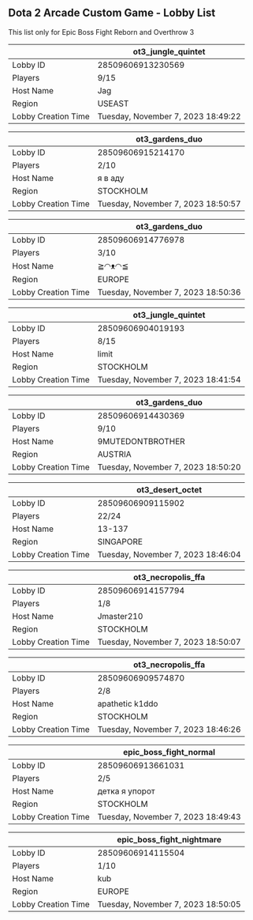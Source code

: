 ## Dota 2 Arcade Custom Game - Lobby List

This list only for Epic Boss Fight Reborn and Overthrow 3

|  | ot3_jungle_quintet |
| ------ | ------ |
| Lobby ID | 28509606913230569 |
| Players | 9/15 |
| Host Name | Jag |
| Region | USEAST |
| Lobby Creation Time | Tuesday, November 7, 2023 18:49:22 |


|  | ot3_gardens_duo |
| ------ | ------ |
| Lobby ID | 28509606915214170 |
| Players | 2/10 |
| Host Name | я в аду |
| Region | STOCKHOLM |
| Lobby Creation Time | Tuesday, November 7, 2023 18:50:57 |


|  | ot3_gardens_duo |
| ------ | ------ |
| Lobby ID | 28509606914776978 |
| Players | 3/10 |
| Host Name | ≧◠ᴥ◠≦ |
| Region | EUROPE |
| Lobby Creation Time | Tuesday, November 7, 2023 18:50:36 |


|  | ot3_jungle_quintet |
| ------ | ------ |
| Lobby ID | 28509606904019193 |
| Players | 8/15 |
| Host Name | 󠁳⁧⁧ limit |
| Region | STOCKHOLM |
| Lobby Creation Time | Tuesday, November 7, 2023 18:41:54 |


|  | ot3_gardens_duo |
| ------ | ------ |
| Lobby ID | 28509606914430369 |
| Players | 9/10 |
| Host Name | 9MUTEDONTBROTHER |
| Region | AUSTRIA |
| Lobby Creation Time | Tuesday, November 7, 2023 18:50:20 |


|  | ot3_desert_octet |
| ------ | ------ |
| Lobby ID | 28509606909115902 |
| Players | 22/24 |
| Host Name | 13-137 |
| Region | SINGAPORE |
| Lobby Creation Time | Tuesday, November 7, 2023 18:46:04 |


|  | ot3_necropolis_ffa |
| ------ | ------ |
| Lobby ID | 28509606914157794 |
| Players | 1/8 |
| Host Name | Jmaster210 |
| Region | STOCKHOLM |
| Lobby Creation Time | Tuesday, November 7, 2023 18:50:07 |


|  | ot3_necropolis_ffa |
| ------ | ------ |
| Lobby ID | 28509606909574870 |
| Players | 2/8 |
| Host Name | apathetic k1ddo |
| Region | STOCKHOLM |
| Lobby Creation Time | Tuesday, November 7, 2023 18:46:26 |


|  | epic_boss_fight_normal |
| ------ | ------ |
| Lobby ID | 28509606913661031 |
| Players | 2/5 |
| Host Name | детка я упорот |
| Region | STOCKHOLM |
| Lobby Creation Time | Tuesday, November 7, 2023 18:49:43 |


|  | epic_boss_fight_nightmare |
| ------ | ------ |
| Lobby ID | 28509606914115504 |
| Players | 1/10 |
| Host Name | kub |
| Region | EUROPE |
| Lobby Creation Time | Tuesday, November 7, 2023 18:50:05 |


